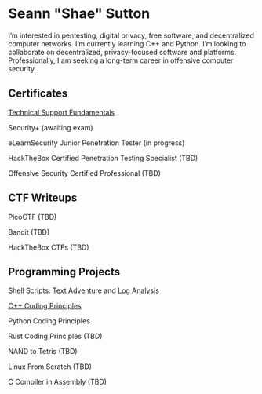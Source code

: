 <h1>Seann "Shae" Sutton</h1>
I’m interested in pentesting, digital privacy, free software, and decentralized computer networks. I’m currently learning C++ and Python. I’m looking to collaborate on decentralized, privacy-focused software and platforms. Professionally, I am seeking a long-term career in offensive computer security.
<h2>Certificates</h2>

[Technical Support Fundamentals](https://www.coursera.org/account/accomplishments/certificate/JPGQ3YYJJAWB)

Security+ (awaiting exam)

eLearnSecurity Junior Penetration Tester (in progress)

HackTheBox Certified Penetration Testing Specialist (TBD)

Offensive Security Certified Professional (TBD)

<h2>CTF Writeups</h2>

PicoCTF (TBD)

Bandit (TBD)

HackTheBox CTFs (TBD)
<h2>Programming Projects</h2>

Shell Scripts: [Text Adventure](https://github.com/s-sutton/Bash-Text-Adventure) and [Log Analysis](https://github.com/s-sutton/first_shell_script)

[C++ Coding Principles](https://github.com/s-sutton/2020_PROJECTS)

Python Coding Principles

Rust Coding Principles (TBD)

NAND to Tetris (TBD)

Linux From Scratch (TBD)

C Compiler in Assembly (TBD)
